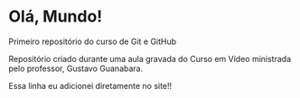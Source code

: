 # Olá, Mundo!
 Primeiro repositório do curso de Git e GitHub

 Repositório criado durante uma aula gravada do Curso em Vídeo ministrada pelo professor, Gustavo Guanabara. 

Essa linha eu adicionei diretamente no site!!

